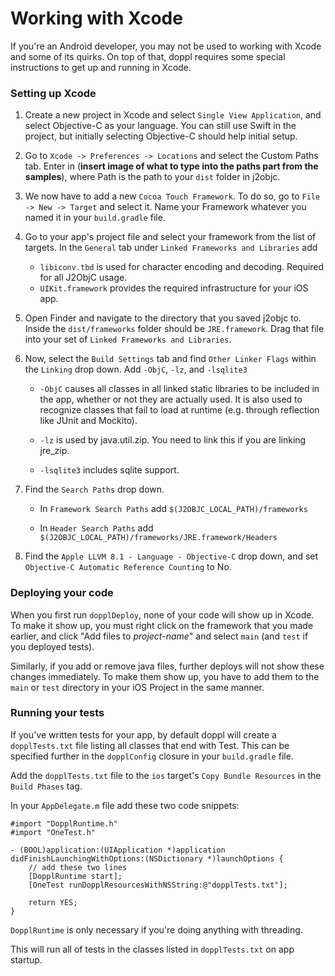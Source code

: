 # Working with Xcode

If you're an Android developer, you may not be used to working with Xcode and some of its quirks. On top of that, doppl requires some special instructions to get up and running in Xcode.

### Setting up Xcode

1. Create a new project in Xcode and select `Single View Application`, and select Objective-C as your language. You can still use Swift in the project, but initially selecting Objective-C should help initial setup.

2. Go to `Xcode -> Preferences -> Locations` and select the Custom Paths tab. Enter in (**insert image of what to type into the paths part from the samples**), where Path is the path to your `dist` folder in j2objc.

3. We now have to add a new `Cocoa Touch Framework`. To do so, go to `File -> New -> Target` and select it. Name your Framework whatever you named it in your `build.gradle` file.

4. Go to your app's project file and select your framework from the list of targets. In the `General` tab under `Linked Frameworks and Libraries` add
    - `libiconv.tbd` is used for character encoding and decoding. Required for all J2ObjC usage.
    - `UIKit.framework` provides the required infrastructure for your iOS app.

5. Open Finder and navigate to the directory that you saved j2objc to. Inside the `dist/frameworks` folder should be `JRE.framework`. Drag that file into your set of `Linked Frameworks and Libraries`.

6. Now, select the `Build Settings` tab and find `Other Linker Flags` within the `Linking` drop down. Add `-ObjC`, `-lz`, and `-lsqlite3`

    - `-ObjC` causes all classes in all linked static libraries to be included in the app, whether or not they are actually used. It is also used to recognize classes that fail to load at runtime (e.g. through reflection like JUnit and Mockito).

    - `-lz` is used by java.util.zip. You need to link this if you are linking jre_zip.

    - `-lsqlite3` includes sqlite support.

7. Find the `Search Paths` drop down.

    - In `Framework Search Paths` add `$(J2OBJC_LOCAL_PATH)/frameworks`

    - In `Header Search Paths` add `$(J2OBJC_LOCAL_PATH)/frameworks/JRE.framework/Headers`

8. Find the `Apple LLVM 8.1 - Language - Objective-C` drop down, and set `Objective-C Automatic Reference Counting` to No.

### Deploying your code

When you first run `dopplDeploy`, none of your code will show up in Xcode. To make it show up, you must right click on the framework that you made earlier, and click "Add files to *project-name*" and select `main` (and `test` if you deployed tests).

Similarly, if you add or remove java files, further deploys will not show these changes immediately. To make them show up, you have to add them to the `main` or `test` directory in your iOS Project in the same manner.

### Running your tests

If you've written tests for your app, by default doppl will create a `dopplTests.txt` file listing all classes that end with Test. This can be specified further in the `dopplConfig` closure in your `build.gradle` file.

Add the `dopplTests.txt` file to the `ios` target's `Copy Bundle Resources` in the `Build Phases` tag.

In your `AppDelegate.m` file add these two code snippets:

```
#import "DopplRuntime.h"
#import "OneTest.h"
```

```
- (BOOL)application:(UIApplication *)application didFinishLaunchingWithOptions:(NSDictionary *)launchOptions {
    // add these two lines
    [DopplRuntime start];
    [OneTest runDopplResourcesWithNSString:@"dopplTests.txt"];

    return YES;
}
```

`DopplRuntime` is only necessary if you're doing anything with threading.

This will run all of tests in the classes listed in `dopplTests.txt` on app startup.
